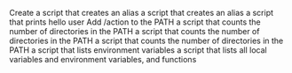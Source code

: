 Create a script that creates an alias
a script that creates an alias
a script that prints hello user
Add /action to the PATH
a script that counts the number of directories in the PATH
a script that counts the number of directories in the PATH
a script that counts the number of directories in the PATH
a script that lists environment variables
a script that lists all local variables and environment variables, and functions
